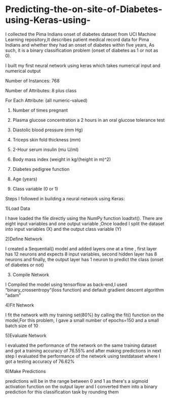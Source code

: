 # Predicting-the-on-site-of-Diabetes-using-Keras-using-
I collected the Pima Indians onset of diabetes dataset from UCI Machine Learning repository,It describes patient medical record data for Pima Indians and whether they had an onset of diabetes within five years, As such, it is a binary classification problem (onset of diabetes as 1 or not as 0).   


I built my first neural network using keras which takes numerical input and numerical output  


Number of Instances: 768  


Number of Attributes: 8 plus class   


For Each Attribute: (all numeric-valued)    


1. Number of times pregnant    


2. Plasma glucose concentration a 2 hours in an oral glucose tolerance test    


3. Diastolic blood pressure (mm Hg)    


4. Triceps skin fold thickness (mm)    


5. 2-Hour serum insulin (mu U/ml)    


6. Body mass index (weight in kg/(height in m)^2)    


7. Diabetes pedigree function    


8. Age (years)    


9. Class variable (0 or 1)   


Steps I followed in building a neural network using Keras:  


1)Load Data  


I have loaded the file directly using the NumPy function loadtxt(). There are eight input variables and one output variable ,Once loaded I split the dataset into input variables (X) and the output class variable (Y) 

2)Define Network  


I created a Sequential() model and added layers one at a time , first layer has 12 neurons and expects 8 input variables, second hidden layer has 8 neurons and finally, the output layer has 1 neuron to predict the class (onset of diabetes or not)  

3) Compile Network  


I Compiled the model using tensorflow as back-end,I used “binary_crossentropy“(loss function) and  default gradient descent algorithm “adam”  


4)Fit Network  


I fit the network with my training set(80%) by calling the fit() function on the model,For this problem, I gave a small number of epochs=150 and a small batch size of 10  


5)Evaluate Network  


I evaluated the performance of the network on the same training dataset and got a training accuracy of 76.55% and after making predictions in next step I evaluated the performance of the network using testdataset where I got a testing accuracy of 76.62%  


6)Make Predictions 


predictions will be in the range between 0 and 1 as there's a sigmoid activation function on the output layer and I converted them into a binary prediction for this classification task by rounding them
